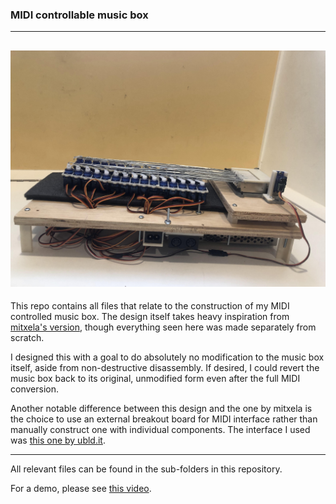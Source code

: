 ### MIDI controllable music box
---

![image](https://github.com/DrGlaucous/MIDIBox/raw/main/Images/2022_06_14_15_19_IMG_2508.JPG)
---
This repo contains all files that relate to the construction of my MIDI controlled music box. The design itself takes heavy inspiration from [mitxela's version](https://github.com/mitxela/musicbox), though everything seen here was made separately from scratch. 

I designed this with a goal to do absolutely no modification to the music box itself, aside from non-destructive disassembly. If desired, I could revert the music box back to its original, unmodified form even after the full MIDI conversion. 

Another notable difference between this design and the one by mitxela is the choice to use an external breakout board for MIDI interface rather than manually construct one with individual components. The interface I used was [this one by ubld.it](https://ubld.it/products/midi-breakout-board-mv-multi-voltage/). 

---
All relevant files can be found in the sub-folders in this repository.

For a demo, please see [this video](https://youtu.be/igBTrTq4vEI).
